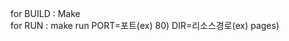 <div>
	for BUILD : Make <br/>
	for RUN : make run PORT=포트(ex) 80) DIR=리소스경로(ex) pages) <br/>
</div>
